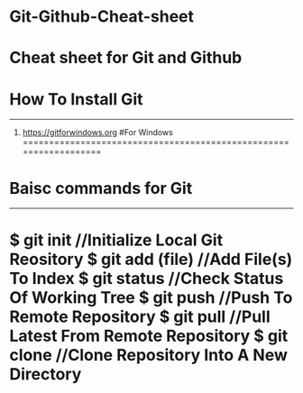 # Git-Github-Cheat-sheet
Cheat sheet for Git and Github
==================================================================
# How To Install Git
------------------------------------------------------------------
1. https://gitforwindows.org           #For Windows
==================================================================
# Baisc commands for Git
------------------------------------------------------------------
$ git init            //Initialize Local Git Reository
$ git add (file)       //Add File(s) To Index
$ git status           //Check Status Of Working Tree
$ git push             //Push To Remote Repository
$ git pull             //Pull Latest From Remote Repository
$ git clone            //Clone Repository Into A New Directory
====================================================================





